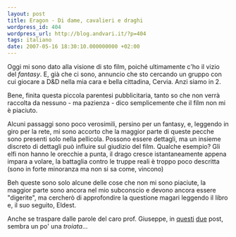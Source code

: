 ```yaml
---
layout: post
title: Eragon - Di dame, cavalieri e draghi
wordpress_id: 404
wordpress_url: http://blog.andvari.it/?p=404
tags: italiano
date: 2007-05-16 18:30:10.000000000 +02:00
---
```

Oggi mi sono dato alla visione di sto film, poiché ultimamente c'ho il vizio del <em>fantasy</em>. E, già che ci sono, annuncio che sto cercando un gruppo con cui giocare a D&amp;D nella mia cara e bella cittadina, Cervia. Anzi siamo in 2.

Bene, finita questa piccola parentesi pubblicitaria, tanto so che non verrà raccolta da nessuno - ma pazienza - dico semplicemente che il film non mi è piaciuto.

Alcuni passaggi sono poco verosimili, persino per un fantasy, e, leggendo in giro per la rete, mi sono accorto che la maggior parte di queste pecche sono presenti solo nella pellicola. Possono essere dettagli, ma un insieme discreto di dettagli può influire sul giudizio del film. Qualche esempio? Gli elfi non hanno le orecchie a punta, il drago cresce istantaneamente appena impara a volare, la battaglia contro le truppe reali è troppo poco descritta (sono in forte minoranza ma non si sa come, vincono)

Beh queste sono solo alcune delle cose che non mi sono piaciute, la maggior parte sono ancora nel mio subconscio e devono ancora essere "digerite", ma cercherò di approfondire la questione magari leggendo il libro e, il suo seguito, Eldest.

Anche se traspare dalle parole del caro prof. Giuseppe, in <a href="http://www.ayaaaak.net/blog/Palantir/post.asp?id=74">questi</a> <a href="http://www.ayaaaak.net/blog/Palantir/post.asp?id=128">due</a> post, sembra un po' una <em>troiata</em>...
